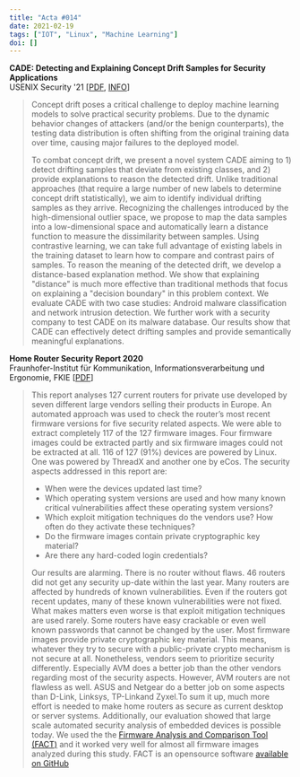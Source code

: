 ```yaml
---
title: "Acta #014"
date: 2021-02-19
tags: ["IOT", "Linux", "Machine Learning"]
doi: []
--- 
```


**CADE: Detecting and Explaining Concept Drift Samples for Security Applications**  
 USENIX Security '21 [[PDF](https://www.usenix.org/system/files/sec21summer_yang.pdf), [INFO](https://www.usenix.org/conference/usenixsecurity21/presentation/yang)]

> Concept drift poses a critical challenge to deploy machine learning models to solve practical security problems. Due to the dynamic behavior changes of attackers (and/or the benign counterparts), the testing data distribution is often shifting from the original training data over time, causing major failures to the deployed model.
> 
> To combat concept drift, we present a novel system CADE aiming to 1) detect drifting samples that deviate from existing classes, and 2) provide explanations to reason the detected drift. Unlike traditional approaches (that require a large number of new labels to determine concept drift statistically), we aim to identify individual drifting samples as they arrive. Recognizing the challenges introduced by the high-dimensional outlier space, we propose to map the data samples into a low-dimensional space and automatically learn a distance function to measure the dissimilarity between samples. Using contrastive learning, we can take full advantage of existing labels in the training dataset to learn how to compare and contrast pairs of samples. To reason the meaning of the detected drift, we develop a distance-based explanation method. We show that explaining "distance" is much more effective than traditional methods that focus on explaining a "decision boundary" in this problem context. We evaluate CADE with two case studies: Android malware classification and network intrusion detection. We further work with a security company to test CADE on its malware database. Our results show that CADE can effectively detect drifting samples and provide semantically meaningful explanations.

**Home Router Security Report 2020**   
Fraunhofer-Institut für Kommunikation, Informationsverarbeitung und Ergonomie, FKIE
 [[PDF](https://www.fkie.fraunhofer.de/content/dam/fkie/de/documents/HomeRouter/HomeRouterSecurity_2020_Bericht.pdf)]

> This report analyses 127 current routers for private use developed by seven different large vendors selling their products in Europe.  An automated approach was used to check the router’s most recent firmware versions for five security related aspects. We were able to extract completely 117 of the 127 firmware images. Four firmware images could be extracted partly and six firmware images could not be extracted at all. 116 of 127 (91%) devices are powered by Linux. One was powered by ThreadX and another one by eCos. The security aspects addressed in this report are:
>
> - When were the devices updated last time?
> - Which  operating  system  versions  are  used  and  how  many  known  critical vulnerabilities affect these operating system versions?
> - Which exploit mitigation techniques do the vendors use? How often do they activate these techniques?
> - Do the firmware images contain private cryptographic key material?
> - Are there any hard-coded login credentials?
>
>Our results are alarming. There is no router without flaws. 46 routers did not get any security up-date within the last year. Many routers are affected by hundreds of known vulnerabilities. Even if the routers got recent updates, many of these known vulnerabilities were not fixed. What makes matters even worse is that exploit mitigation techniques are used rarely. Some routers have easy crackable or even well known passwords that cannot be changed by the user.  Most firmware images provide private cryptographic key material. This means, whatever they try to secure with a public-private crypto mechanism is not secure at all. Nonetheless,  vendors seem to prioritize security differently.  Especially AVM does a better job than the other vendors regarding most of the security aspects.  However, AVM routers are not flawless as well. ASUS and Netgear do a better job on some aspects than D-Link, Linksys, TP-Linkand Zyxel.To sum it up, much more effort is needed to make home routers as secure as current desktop or server systems. Additionally, our evaluation showed that large scale automated security analysis of embedded devices is possible today. We used the the [Firmware Analysis and Comparison Tool (FACT)](https://fkie-cad.github.io/FACT_core/) and it worked very well for almost all firmware images analyzed during this study.  FACT is an opensource software [available on GitHub](https://github.com/fkie-cad/FACT_core)
